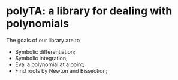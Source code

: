 # polyTA: a library for dealing with polynomials

The goals of our library are to
- Symbolic differentiation;
- Symbolic integration;
- Eval a polynomial at a point;
- Find roots by Newton and Bissection;

